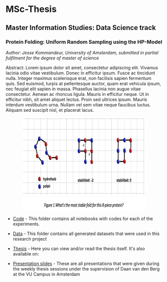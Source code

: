 # MSc-Thesis
## Master Information Studies: Data Science track

### Protein Folding: Uniform Random Sampling using the HP-Model
*Author: Jesse Kommandeur, University of Amsterdam, submitted in partial fulfilment for the degree of master of science*

Abstract: Lorem ipsum dolor sit amet, consectetur adipiscing elit. Vivamus lacinia odio vitae vestibulum. Donec in efficitur ipsum. Fusce ac tincidunt nulla. Integer maximus scelerisque erat, non facilisis sapien fermentum quis. Sed euismod, turpis at pellentesque auctor, quam erat vehicula ipsum, nec feugiat elit sapien in massa. Phasellus lacinia non augue vitae consectetur. Aenean ac rhoncus ligula. Mauris in efficitur neque. Ut in efficitur nibh, sit amet aliquet lectus. Proin sed ultrices ipsum. Mauris interdum vestibulum urna. Nullam vel sem vitae neque faucibus luctus. Aliquam sed suscipit nisl, et placerat lacus.

<p align="center">
<img src="https://github.com/jessekommandeur/Protein-Folding/blob/main/Thesis/8_piece_protein.png" width="400" height="300">


- [Code](https://github.com/jessekommandeur/Protein-Folding/edit/main/Code) - This folder contains all notebooks with codes for each of the experiments.

- [Data](https://github.com/jessekommandeur/Protein-Folding/edit/main/Data) - This folder contains all generated datasets that were used in this research project

- [Thesis](https://github.com/jessekommandeur/Protein-Folding/edit/main/Thesis/8_piece_protein.png) - Here you can view and/or read the thesis itself. It's also available on: 

- [Presentation slides](https://github.com/jessekommandeur/Protein-Folding/edit/main/Presentation_Slides) - These are all presentations that were given during the weekly thesis sessions under the supervision of Daan van den Berg at the VU Campus in Amsterdam
